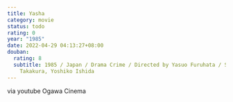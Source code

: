```yaml
---
title: Yasha
category: movie
status: todo
rating: 0
year: "1985"
date: 2022-04-29 04:13:27+08:00
douban:
  rating: 8
  subtitle: 1985 / Japan / Drama Crime / Directed by Yasuo Furuhata / Starring Ken
    Takakura, Yoshiko Ishida
---
```


via youtube Ogawa Cinema
